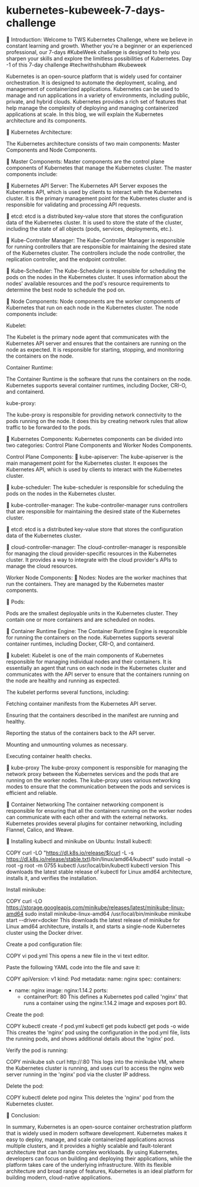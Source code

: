# kubernetes-kubeweek-7-days-challenge

📍 Introduction:
Welcome to TWS Kubernetes Challenge, where we believe in constant learning and growth. Whether you're a beginner or an experienced professional, our 7-days #KubeWeek challenge is designed to help you sharpen your skills and explore the limitless possibilities of Kubernetes. Day -1 of this 7-day challenge #techwithshubham #kubeweek

Kubernetes is an open-source platform that is widely used for container orchestration. It is designed to automate the deployment, scaling, and management of containerized applications. Kubernetes can be used to manage and run applications in a variety of environments, including public, private, and hybrid clouds. Kubernetes provides a rich set of features that help manage the complexity of deploying and managing containerized applications at scale. In this blog, we will explain the Kubernetes architecture and its components.

📍 Kubernetes Architecture:


The Kubernetes architecture consists of two main components: Master Components and Node Components.

📍 Master Components:
Master components are the control plane components of Kubernetes that manage the Kubernetes cluster. The master components include:

🔹 Kubernetes API Server:
The Kubernetes API Server exposes the Kubernetes API, which is used by clients to interact with the Kubernetes cluster. It is the primary management point for the Kubernetes cluster and is responsible for validating and processing API requests.

🔹 etcd:
etcd is a distributed key-value store that stores the configuration data of the Kubernetes cluster. It is used to store the state of the cluster, including the state of all objects (pods, services, deployments, etc.).

🔹 Kube-Controller Manager:
The Kube-Controller Manager is responsible for running controllers that are responsible for maintaining the desired state of the Kubernetes cluster. The controllers include the node controller, the replication controller, and the endpoint controller.

🔹 Kube-Scheduler:
The Kube-Scheduler is responsible for scheduling the pods on the nodes in the Kubernetes cluster. It uses information about the nodes' available resources and the pod's resource requirements to determine the best node to schedule the pod on.

📍 Node Components:
Node components are the worker components of Kubernetes that run on each node in the Kubernetes cluster. The node components include:

Kubelet:

The Kubelet is the primary node agent that communicates with the Kubernetes API server and ensures that the containers are running on the node as expected. It is responsible for starting, stopping, and monitoring the containers on the node.

Container Runtime:

The Container Runtime is the software that runs the containers on the node. Kubernetes supports several container runtimes, including Docker, CRI-O, and containerd.

kube-proxy:

The kube-proxy is responsible for providing network connectivity to the pods running on the node. It does this by creating network rules that allow traffic to be forwarded to the pods.

📍 Kubernetes Components:
Kubernetes components can be divided into two categories: Control Plane Components and Worker Nodes Components.

Control Plane Components:
🔹 kube-apiserver:
The kube-apiserver is the main management point for the Kubernetes cluster. It exposes the Kubernetes API, which is used by clients to interact with the Kubernetes cluster.

🔹 kube-scheduler:
The kube-scheduler is responsible for scheduling the pods on the nodes in the Kubernetes cluster.

🔹 kube-controller-manager:
The kube-controller-manager runs controllers that are responsible for maintaining the desired state of the Kubernetes cluster.

🔹 etcd:
etcd is a distributed key-value store that stores the configuration data of the Kubernetes cluster.

🔹 cloud-controller-manager:
The cloud-controller-manager is responsible for managing the cloud provider-specific resources in the Kubernetes cluster. It provides a way to integrate with the cloud provider's APIs to manage the cloud resources.

Worker Node Components:
🔹 Nodes:
Nodes are the worker machines that run the containers. They are managed by the Kubernetes master components.

🔹 Pods:


Pods are the smallest deployable units in the Kubernetes cluster. They contain one or more containers and are scheduled on nodes.

🔹 Container Runtime Engine:
The Container Runtime Engine is responsible for running the containers on the node. Kubernetes supports several container runtimes, including Docker, CRI-O, and containerd.

🔹 kubelet:
Kubelet is one of the main components of Kubernetes responsible for managing individual nodes and their containers. It is essentially an agent that runs on each node in the Kubernetes cluster and communicates with the API server to ensure that the containers running on the node are healthy and running as expected.

The kubelet performs several functions, including:

Fetching container manifests from the Kubernetes API server.

Ensuring that the containers described in the manifest are running and healthy.

Reporting the status of the containers back to the API server.

Mounting and unmounting volumes as necessary.

Executing container health checks.

🔹 kube-proxy
The kube-proxy component is responsible for managing the network proxy between the Kubernetes services and the pods that are running on the worker nodes. The kube-proxy uses various networking modes to ensure that the communication between the pods and services is efficient and reliable.

🔹 Container Networking
The container networking component is responsible for ensuring that all the containers running on the worker nodes can communicate with each other and with the external networks. Kubernetes provides several plugins for container networking, including Flannel, Calico, and Weave.

📍 Installing kubectl and minikube on Ubuntu:
Install kubectl:


COPY
 curl -LO "https://dl.k8s.io/release/$(curl -L -s https://dl.k8s.io/release/stable.txt)/bin/linux/amd64/kubectl"
 sudo install -o root -g root -m 0755 kubectl /usr/local/bin/kubectl
 kubectl version
This downloads the latest stable release of kubectl for Linux amd64 architecture, installs it, and verifies the installation.

Install minikube:


COPY
 curl -LO https://storage.googleapis.com/minikube/releases/latest/minikube-linux-amd64
 sudo install minikube-linux-amd64 /usr/local/bin/minikube
 minikube start --driver=docker
This downloads the latest release of minikube for Linux amd64 architecture, installs it, and starts a single-node Kubernetes cluster using the Docker driver.

Create a pod configuration file:


COPY
 vi pod.yml
This opens a new file in the vi text editor.

Paste the following YAML code into the file and save it:


COPY
 apiVersion: v1
 kind: Pod
 metadata:
   name: nginx
 spec:
   containers:
   - name: nginx
     image: nginx:1.14.2
     ports:
     - containerPort: 80
This defines a Kubernetes pod called 'nginx' that runs a container using the nginx:1.14.2 image and exposes port 80.

Create the pod:


COPY
 kubectl create -f pod.yml
 kubectl get pods
 kubectl get pods -o wide
This creates the 'nginx' pod using the configuration in the pod.yml file, lists the running pods, and shows additional details about the 'nginx' pod.

Verify the pod is running:


COPY
 minikube ssh
 curl http://<cluster-ip>:80
This logs into the minikube VM, where the Kubernetes cluster is running, and uses curl to access the nginx web server running in the 'nginx' pod via the cluster IP address.

Delete the pod:


COPY
 kubectl delete pod nginx
This deletes the 'nginx' pod from the Kubernetes cluster.

📍 Conclusion:


In summary, Kubernetes is an open-source container orchestration platform that is widely used in modern software development. Kubernetes makes it easy to deploy, manage, and scale containerized applications across multiple clusters, and it provides a highly scalable and fault-tolerant architecture that can handle complex workloads. By using Kubernetes, developers can focus on building and deploying their applications, while the platform takes care of the underlying infrastructure. With its flexible architecture and broad range of features, Kubernetes is an ideal platform for building modern, cloud-native applications.
